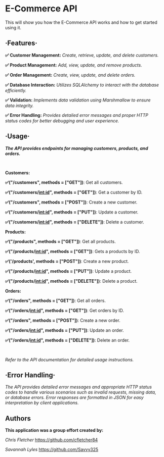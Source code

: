 # **E-Commerce API**

This will show you how the E-Commerce API works and how to get started using it.

## ·Features· 

**✅ Customer Management:** *Create, retrieve, update, and delete customers.*

**✅ Product Management:** *Add, view, update, and remove products.*

**✅ Order Management:** *Create, view, update, and delete orders.*

**✅ Database Interaction:** *Utilizes SQLAlchemy to interact with the database efficiently.*

**✅ Validation:** *Implements data validation using Marshmallow to ensure data integrity.*

**✅ Error Handling:** *Provides detailed error messages and proper HTTP status codes for better debugging and user experience.*
<br />

## ·Usage·
***The API provides endpoints for managing customers, products, and orders.***

<br />

**Customers:**

**✅("/customers", methods = ["GET"])**: Get all customers.

**✅("/customers/<int:id>", methods = ["GET"])**: Get a customer by ID.

**✅("/customers", methods = ["POST"])**: Create a new customer.

**✅("/customers/<int:id>", methods = ["PUT"])**: Update a customer.

**✅("/customers/<int:id>", methods = ["DELETE"])**: Delete a customer.

**Products:** 

**✅("/products", methods = ["GET"])**: Get all products.

**✅("/products/<int:id>", methods = ["GET"])**: Gets a products by ID.

**✅('/products', methods = ["POST"])**: Create a new product.

**✅("/products/<int:id>", methods = ["PUT"])**: Update a product.

**✅("/products/<int:id>", methods = ["DELETE"])**: Delete a product.

**Orders:** 

**✅("/orders", methods = ["GET"])**: Get all orders.

**✅("/orders/<int:id>", methods = ["GET"])**: Get orders by ID.

**✅("/orders", methods = ["POST"])**: Create a new order.

**✅("/orders/<int:id>", methods = ["PUT"])**: Update an order.

**✅("/orders/<int:id>", methods = ["DELETE"])**: Delete an order.

<br />

*Refer to the API documentation for detailed usage instructions.*


## ·Error Handling·
 *The API provides detailed error messages and appropriate HTTP status codes to handle various scenarios such as invalid requests, missing data, or database errors. Error responses are formatted in JSON for easy interpretation by client applications.*

 ## Authors

**This application was a group effort created by:**     

*Chris Fletcher* https://github.com/cfletcher84

*Savannah Lyles* https://github.com/Savvy325
